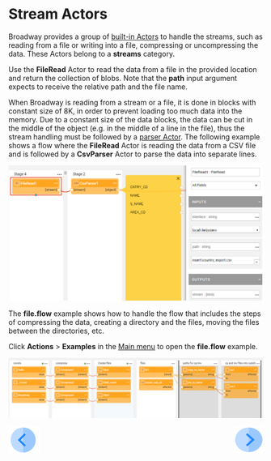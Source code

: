 # Stream Actors

Broadway provides a group of [built-in Actors](../04_built_in_actor_types.md) to handle the streams, such as reading from a file or writing into a file, compressing or uncompressing the data. These Actors belong to a **streams** category.

Use the **FileRead** Actor to read the data from a file in the provided location and return the collection of blobs. Note that the **path** input argument expects to receive the relative path and the file name. 

When Broadway is reading from a stream or a file, it is done in blocks with constant size of 8K, in order to prevent loading too much data into the memory. Due to a constant size of the data blocks, the data can be cut in the middle of the object (e.g. in the middle of a line in the file), thus the stream handling must be followed by a [parser Actor](03_parsers_actors.md). The following example shows a flow where the **FileRead** Actor is reading the data from a CSV file and is followed by a **CsvParser** Actor to parse the data into separate lines.

![image](../images/99_actors_01_1.PNG)



The **file.flow** example shows how to handle the flow that includes the steps of compressing the data, creating a directory and the files, moving the files between the directories, etc.

Click **Actions** > **Examples** in the [Main menu](../18_broadway_flow_window.md#main-menu) to open the **file.flow** example. 

![image](../images/99_07_01.PNG)



[![Previous](/articles/images/Previous.png)](01_javascript_actor.md)[<img align="right" width="60" height="54" src="/articles/images/Next.png">](03_parsers_actors.md)


